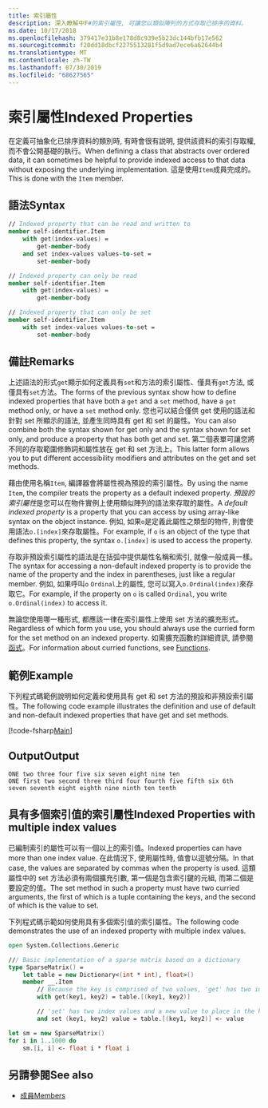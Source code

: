 ```yaml
---
title: 索引屬性
description: 深入瞭解中F#的索引屬性, 可讓您以類似陣列的方式存取已排序的資料。
ms.date: 10/17/2018
ms.openlocfilehash: 379417e31b8e178d8c939e5b23dc144bfb17e562
ms.sourcegitcommit: f20dd18dbcf2275513281f5d9ad7ece6a62644b4
ms.translationtype: MT
ms.contentlocale: zh-TW
ms.lasthandoff: 07/30/2019
ms.locfileid: "68627565"
---
```

# <a name="indexed-properties"></a><span data-ttu-id="8576a-103">索引屬性</span><span class="sxs-lookup"><span data-stu-id="8576a-103">Indexed Properties</span></span>

<span data-ttu-id="8576a-104">在定義可抽象化已排序資料的類別時, 有時會很有説明, 提供該資料的索引存取權, 而不會公開基礎的執行。</span><span class="sxs-lookup"><span data-stu-id="8576a-104">When defining a class that abstracts over ordered data, it can sometimes be helpful to provide indexed access to that data without exposing the underlying implementation.</span></span> <span data-ttu-id="8576a-105">這是使用`Item`成員完成的。</span><span class="sxs-lookup"><span data-stu-id="8576a-105">This is done with the `Item` member.</span></span>

## <a name="syntax"></a><span data-ttu-id="8576a-106">語法</span><span class="sxs-lookup"><span data-stu-id="8576a-106">Syntax</span></span>

```fsharp
// Indexed property that can be read and written to
member self-identifier.Item
    with get(index-values) =
        get-member-body
    and set index-values values-to-set =
        set-member-body

// Indexed property can only be read
member self-identifier.Item
    with get(index-values) =
        get-member-body

// Indexed property that can only be set
member self-identifier.Item
    with set index-values values-to-set =
        set-member-body
```

## <a name="remarks"></a><span data-ttu-id="8576a-107">備註</span><span class="sxs-lookup"><span data-stu-id="8576a-107">Remarks</span></span>

<span data-ttu-id="8576a-108">上述語法的形式`get`顯示如何定義具有`set`和方法的索引屬性、僅具有`get`方法, 或僅具有`set`方法。</span><span class="sxs-lookup"><span data-stu-id="8576a-108">The forms of the previous syntax show how to define indexed properties that have both a `get` and a `set` method, have a `get` method only, or have a `set` method only.</span></span> <span data-ttu-id="8576a-109">您也可以結合僅供 get 使用的語法和針對 set 所顯示的語法, 並產生同時具有 get 和 set 的屬性。</span><span class="sxs-lookup"><span data-stu-id="8576a-109">You can also combine both the syntax shown for get only and the syntax shown for set only, and produce a property that has both get and set.</span></span> <span data-ttu-id="8576a-110">第二個表單可讓您將不同的存取範圍修飾詞和屬性放在 get 和 set 方法上。</span><span class="sxs-lookup"><span data-stu-id="8576a-110">This latter form allows you to put different accessibility modifiers and attributes on the get and set methods.</span></span>

<span data-ttu-id="8576a-111">藉由使用名稱`Item`, 編譯器會將屬性視為預設的索引屬性。</span><span class="sxs-lookup"><span data-stu-id="8576a-111">By using the name `Item`, the compiler treats the property as a default indexed property.</span></span> <span data-ttu-id="8576a-112">*預設的索引屬性*是您可以在物件實例上使用類似陣列的語法來存取的屬性。</span><span class="sxs-lookup"><span data-stu-id="8576a-112">A *default indexed property* is a property that you can access by using array-like syntax on the object instance.</span></span> <span data-ttu-id="8576a-113">例如, 如果`o`是定義此屬性之類型的物件, 則會使用語法`o.[index]`來存取屬性。</span><span class="sxs-lookup"><span data-stu-id="8576a-113">For example, if `o` is an object of the type that defines this property, the syntax `o.[index]` is used to access the property.</span></span>

<span data-ttu-id="8576a-114">存取非預設索引屬性的語法是在括弧中提供屬性名稱和索引, 就像一般成員一樣。</span><span class="sxs-lookup"><span data-stu-id="8576a-114">The syntax for accessing a non-default indexed property is to provide the name of the property and the index in parentheses, just like a regular member.</span></span> <span data-ttu-id="8576a-115">例如, 如果呼叫`o` `Ordinal`上的屬性, 您可以寫入`o.Ordinal(index)`來存取它。</span><span class="sxs-lookup"><span data-stu-id="8576a-115">For example, if the property on `o` is called `Ordinal`, you write `o.Ordinal(index)` to access it.</span></span>

<span data-ttu-id="8576a-116">無論您使用哪一種形式, 都應該一律在索引屬性上使用 set 方法的擴充形式。</span><span class="sxs-lookup"><span data-stu-id="8576a-116">Regardless of which form you use, you should always use the curried form for the set method on an indexed property.</span></span> <span data-ttu-id="8576a-117">如需擴充函數的詳細資訊, 請參閱[函式](../functions/index.md)。</span><span class="sxs-lookup"><span data-stu-id="8576a-117">For information about curried functions, see [Functions](../functions/index.md).</span></span>

## <a name="example"></a><span data-ttu-id="8576a-118">範例</span><span class="sxs-lookup"><span data-stu-id="8576a-118">Example</span></span>

<span data-ttu-id="8576a-119">下列程式碼範例說明如何定義和使用具有 get 和 set 方法的預設和非預設索引屬性。</span><span class="sxs-lookup"><span data-stu-id="8576a-119">The following code example illustrates the definition and use of default and non-default indexed properties that have get and set methods.</span></span>

[!code-fsharp[Main](~/samples/snippets/fsharp/lang-ref-1/snippet3301.fs)]

## <a name="output"></a><span data-ttu-id="8576a-120">Output</span><span class="sxs-lookup"><span data-stu-id="8576a-120">Output</span></span>

```console
ONE two three four five six seven eight nine ten
ONE first two second three third four fourth five fifth six 6th
seven seventh eight eighth nine ninth ten tenth
```

## <a name="indexed-properties-with-multiple-index-values"></a><span data-ttu-id="8576a-121">具有多個索引值的索引屬性</span><span class="sxs-lookup"><span data-stu-id="8576a-121">Indexed Properties with multiple index values</span></span>

<span data-ttu-id="8576a-122">已編制索引的屬性可以有一個以上的索引值。</span><span class="sxs-lookup"><span data-stu-id="8576a-122">Indexed properties can have more than one index value.</span></span> <span data-ttu-id="8576a-123">在此情況下, 使用屬性時, 值會以逗號分隔。</span><span class="sxs-lookup"><span data-stu-id="8576a-123">In that case, the values are separated by commas when the property is used.</span></span> <span data-ttu-id="8576a-124">這類屬性中的 set 方法必須有兩個擴充引數, 第一個是包含索引鍵的元組, 而第二個是要設定的值。</span><span class="sxs-lookup"><span data-stu-id="8576a-124">The set method in such a property must have two curried arguments, the first of which is a tuple containing the keys, and the second of which is the value to set.</span></span>

<span data-ttu-id="8576a-125">下列程式碼示範如何使用具有多個索引值的索引屬性。</span><span class="sxs-lookup"><span data-stu-id="8576a-125">The following code demonstrates the use of an indexed property with multiple index values.</span></span>

```fsharp
open System.Collections.Generic

/// Basic implementation of a sparse matrix based on a dictionary
type SparseMatrix() =
    let table = new Dictionary<(int * int), float>()
    member __.Item
        // Because the key is comprised of two values, 'get' has two index values
        with get(key1, key2) = table.[(key1, key2)]

        // 'set' has two index values and a new value to place in the key's position
        and set (key1, key2) value = table.[(key1, key2)] <- value

let sm = new SparseMatrix()
for i in 1..1000 do
    sm.[i, i] <- float i * float i
```

## <a name="see-also"></a><span data-ttu-id="8576a-126">另請參閱</span><span class="sxs-lookup"><span data-stu-id="8576a-126">See also</span></span>

- [<span data-ttu-id="8576a-127">成員</span><span class="sxs-lookup"><span data-stu-id="8576a-127">Members</span></span>](index.md)
